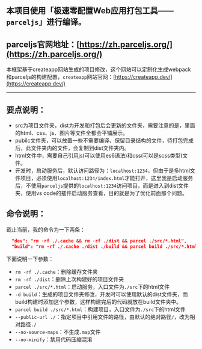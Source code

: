 ## 本项目使用「极速零配置Web应用打包工具——```parceljs```」进行编译。 ##

## parceljs官网地址：[https://zh.parceljs.org/](https://zh.parceljs.org/) ##

本框架基于createapp网站生成的项目修改，这个网站可以定制化生成webpack和parceljs的构建配置，```createapp```网站官网：[https://createapp.dev/](https://createapp.dev/)

---

## 要点说明：

- src为项目文件夹，dist为开发和打包后会更新的文件夹，需要注意的是，里面的html、css、js、图片等文件全都会平铺展示。  
- pubilc文件夹，可以放置一些不需要编译、保留目录结构的文件，待打包完成后，此文件夹内的文件，会复制到dist文件夹内。  
- html文件中，需要自己引用js(可以使用es6语法)和css(可以是scss类型)文件。  
- 开发时，启动服务后，默认访问路径为：```localhost:1234```，但由于是多html文件项目，必须使用```localhost:1234/index.html```才能打开，这里我是启动服务后，不使用```parceljs```提供的```localhost:1234```访问项目，而是进入到dist文件夹，使用vs code的插件启动服务查看，目的就是为了优化前面那个问题。  

## 命令说明：

截止当前，我的命令为一下两条：

```json
  "dev": "rm -rf ./.cache && rm -rf ./dist && parcel ./src/*.html",
  "build": "rm -rf ./.cache ./dist ./build && parcel build ./src/*.html -d build --public-url ./ --no-source-maps --no-minify"
```

下面说明一下参数：

- ```rm -rf ./.cache```：删除缓存文件夹  
- ```rm -rf ./dist```：删除上次构建好的项目文件夹  
- ```parcel ./src/*.html```：启动服务，入口文件为```./src```下的html文件  
- ```-d build```：生成的项目文件夹修改，开发时可以使用默认的dist文件夹，而build构建时添加这个参数，这样构建完后的代码就放在build文件夹中。  
- ```parcel build ./src/*.html```：构建项目，入口文件为```./src```下的html文件  
- ```--public-url ./```：指定项目中引用文件的路径，由默认的绝对路径```/```，改为相对路径```./```  
- ```--no-source-maps```：不生成```.map```文件  
- ```--no-minify```：禁用代码压缩混淆  
